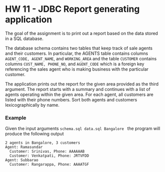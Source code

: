 # HW 11 - JDBC Report generating application

The goal of the assignment is to print out a report based on the data stored in a SQL database.

The database schema contains two tables that keep track of sale agents and their customers. In particular, 
the AGENTS table contains columns `AGENT_CODE, AGENT_NAME`, and `WORKING_AREA` and the table `CUSTOMER` 
contains columns `CUST_NAME, PHONE_NO`, and `AGENT_CODE` which is a foreign key referencing the sales 
agent who is making business with the particular customer.

The application prints out the report for the given area provided as the third argument. The report starts 
with a summary and continues with a list of agents operating within the given area. For each agent, all customers
are listed with their phone numbers. Sort both agents and customers lexicographically by name.

### Example

Given the input arguments
``schema.sql data.sql Bangalore ``
the program will produce the following output
```
2 agents in Bangalore, 3 customers
Agent: Ramasundar
  Customer: Srinivas, Phone: AAAAAAB
  Customer: Venkatpati, Phone: JRTVFDD
Agent: Subbarao
  Customer: Rangarappa, Phone: AAAATGF
  ```
